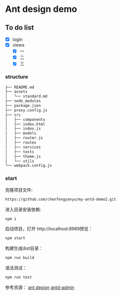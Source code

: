 # Ant design  demo

## To do list
-   [x] login
-   [x] views
    -   [x] 一
    -   [x] 二
    -   [x] 三

### structure
```bash
├── README.md
├── assets
│   └── standard.md
├── node_modules
├── package.json
├── proxy.config.js
├── src
│   ├── components
│   ├── index.html
│   ├── index.js
│   ├── models
│   ├── router.js
│   ├── routes
│   ├── services
│   ├── tests
│   ├── theme.js
│   └── utils
└── webpack.config.js
```

### start
克隆项目文件:
```bash
https://github.com/chenfengyanyu/my-antd-demo2.git
```

进入目录安装依赖:
```bash
npm i
```

启动项目，打开 http://localhost:8989预览：
```bash
npm start
```

构建生成dist目录：
```bash
npm run build
```

语法测试：
```bash
npm run test
```

参考资源：
[ant design]()
[antd-admin](https://github.com/zuiidea/antd-admin/blob/master/assets/standard.md)
